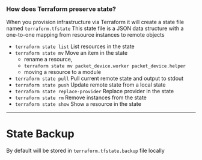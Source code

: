 ### How does Terraform preserve state?
When you provision infrastructure via Terraform it will create a state file named `terraform.tfstate`
This state file is a JSON data structure with a one-to-one mapping from resource instances to remote objects


- `terraform state list` List resources in the state
- `terraform state mv` Move an item in the state
	- rename a resource, 
	- `terraform state mv packet_device.worker packet_device.helper`
	- moving a resource to a module
- `terraform state pull` Pull current remote state and output to stdout
- `terraform state push` Update remote state from a local state
- `terraform state replace-provider` Replace provider in the state
- `terraform state rm` Remove instances from the state
- `terraform state show` Show a resource in the state

---
# State Backup

By default will be stored in `terraform.tfstate.backup` file locally